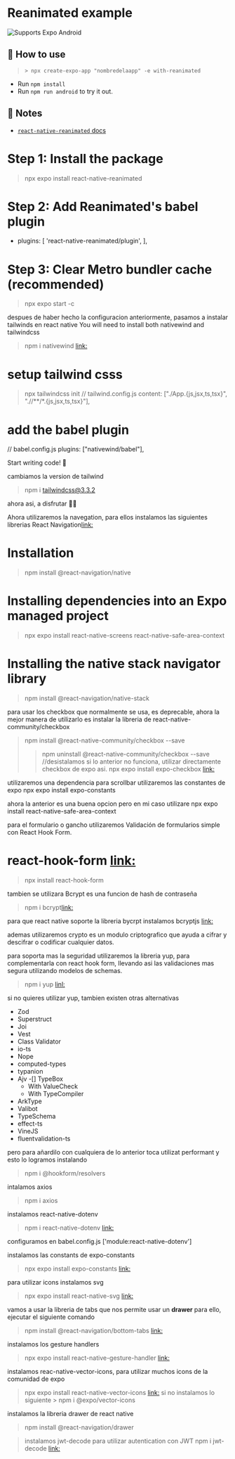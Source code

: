 # Reanimated example
<p>
  <!-- Android -->
  <img alt="Supports Expo Android" longdesc="Supports Expo Android" src="https://img.shields.io/badge/Android-4630EB.svg?style=flat-square&logo=ANDROID&labelColor=A4C639&logoColor=fff" />
</p>

## 🚀 How to use
> `> npx create-expo-app "nombredelaapp" -e with-reanimated `

- Run `npm install`
- Run `npm run android` to try it out.

## 📝 Notes

- [`react-native-reanimated` docs](https://docs.swmansion.com/react-native-reanimated/)

# Step 1: Install the package
> npx expo install react-native-reanimated

# Step 2: Add Reanimated's babel plugin
- plugins: [
      'react-native-reanimated/plugin',
    ],

# Step 3: Clear Metro bundler cache (recommended)
> npx expo start -c

despues de haber hecho la configuracion anteriormente, pasamos a instalar tailwinds en react native
You will need to install both nativewind and tailwindcss
> npm i nativewind [link:](https://www.nativewind.dev/quick-starts/expo)

# setup tailwind csss
> npx tailwindcss init 
// tailwind.config.js
content: ["./App.{js,jsx,ts,tsx}", "./<Screens>/**/*.{js,jsx,ts,tsx}"],

# add the babel plugin
// babel.config.js
plugins: ["nativewind/babel"],

Start writing code! 🎉

cambiamos la version de tailwind
 > npm i tailwindcss@3.3.2

ahora asi, a disfrutar 🎉🎉

Ahora utilizaremos la navegation, para ellos instalamos las siguientes librerias
 React Navigation[link:](https://reactnavigation.org/)
 # Installation
> npm install @react-navigation/native
> 
 # Installing dependencies into an Expo managed project
 > npx expo install react-native-screens react-native-safe-area-context

 # Installing the native stack navigator library
 > npm install @react-navigation/native-stack
 
 para usar los checkbox que normalmente se usa, es deprecable, ahora la mejor manera de utilizarlo es instalar la libreria de react-native-community/checkbox

 > npm install @react-native-community/checkbox --save
  >> npm uninstall @react-native-community/checkbox --save //desistalamos
 si lo anterior no funciona, utilizar directamente checkbox de expo asi.
  > npx expo install expo-checkbox [link:](https://docs.expo.dev/versions/latest/sdk/checkbox/)


utilizaremos una dependencia para scrollbar 
utilizaremos las constantes de expo
npx expo install expo-constants

ahora la anterior es una buena opcion pero en mi caso utilizare
npx expo install react-native-safe-area-context

para el formulario o gancho utilizaremos Validación de formularios simple con React Hook Form.
# react-hook-form [link:](https://react-hook-form.com/)
> npx install react-hook-form

tambien se utilizara Bcrypt es una funcion de hash de contraseña 
> npm i bcrypt[link:](https://www.npmjs.com/package/bcrypt)

para que react native soporte la libreria bycrpt instalamos bcryptjs [link:](tps://www.npmjs.com/package/react-native-bcrypt)

ademas utilizaremos crypto es un modulo criptografico que ayuda a cifrar y descifrar o codificar cualquier datos.

para soporta mas la seguridad utilizaremos la libreria yup, para complementarla con react hook form, 
llevando asi las validaciones mas segura utilizando modelos de schemas.

> npm i yup [linl:](https://www.npmjs.com/package/yup)

si no quieres utilizar yup, tambien existen otras alternativas

- Zod
- Superstruct
- Joi
- Vest
- Class Validator
- io-ts
- Nope
- computed-types
- typanion
- Ajv
-[] TypeBox
  - With ValueCheck
  - With TypeCompiler
- ArkType
- Valibot
- TypeSchema
- effect-ts
- VineJS
- fluentvalidation-ts

pero para añardilo con cualquiera de lo anterior toca utilizat performant y esto lo logramos instalando
> npm i @hookform/resolvers

intalamos axios
> npm i axios

instalamos react-native-dotenv
> npm i react-native-dotenv [link:](https://www.npmjs.com/package/react-native-dotenv)

configuramos en babel.config.js
 ['module:react-native-dotenv']
 
instalamos las constants de expo-constants
> npx expo install expo-constants [link:](https://docs.expo.dev/versions/latest/sdk/constants/)

para utilizar icons instalamos svg
> npx expo install react-native-svg [link:](https://docs.expo.dev/versions/latest/sdk/svg/)

vamos a usar la libreria de tabs que nos permite usar un **drawer** para ello, ejecutar el siguiente comando
> npm install @react-navigation/bottom-tabs [link:](https://reactnavigation.org/docs/bottom-tab-navigator/)

instalamos los gesture handlers
> npx expo install react-native-gesture-handler [link:](https://docs.expo.dev/versions/latest/sdk/gesture-handler/)

instalamos reac-native-vector-icons, para utilizar muchos icons de la comunidad de expo
> npx expo install react-native-vector-icons [link:](https://github.com/oblador/react-native-vector-icons)
si no instalamos lo siguiente > npm i @expo/vector-icons

instalamos la libreria drawer de react native
> npm install @react-navigation/drawer

> instalamos jwt-decode para utilizar autentication con JWT
> npm i jwt-decode [link:](https://www.npmjs.com/package/jwt-decode)

